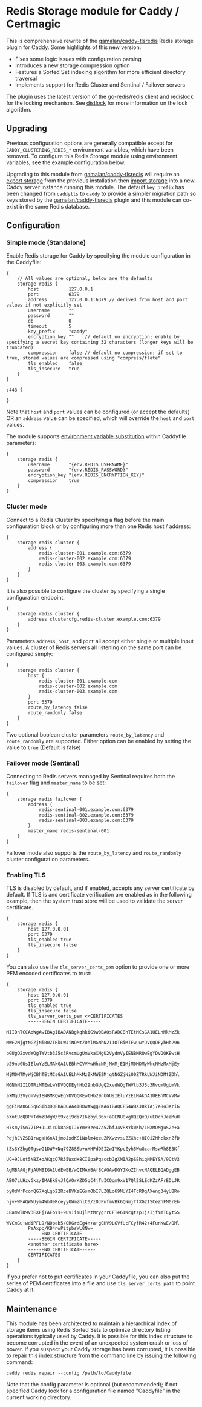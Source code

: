 # Redis Storage module for Caddy / Certmagic

This is comprehensive rewrite of the [gamalan/caddy-tlsredis](https://github.com/gamalan/caddy-tlsredis) Redis storage plugin for Caddy.  Some highlights of this new version:

* Fixes some logic issues with configuration parsing
* Introduces a new storage compression option
* Features a Sorted Set indexing algorithm for more efficient directory traversal
* Implements support for Redis Cluster and Sentinal / Failover servers

The plugin uses the latest version of the [go-redis/redis](https://github.com/go-redis/redis) client and [redislock](https://github.com/bsm/redislock) for the locking mechanism. See [distlock](https://redis.io/topics/distlock) for more information on the lock algorithm.

## Upgrading

Previous configuration options are generally compatible except for `CADDY_CLUSTERING_REDIS_*` environment variables, which have been removed.  To configure this Redis Storage module using environment variables, see the example configuration below.

Upgrading to this module from [gamalan/caddy-tlsredis](https://github.com/gamalan/caddy-tlsredis) will require an [export storage](https://caddyserver.com/docs/command-line#caddy-storage) from the previous installation then [import storage](https://caddyserver.com/docs/command-line#caddy-storage) into a new Caddy server instance running this module.  The default `key_prefix` has been changed from `caddytls` to `caddy` to provide a simpler migration path so keys stored by the [gamalan/caddy-tlsredis](https://github.com/gamalan/caddy-tlsredis) plugin and this module can co-exist in the same Redis database.

## Configuration

### Simple mode (Standalone)

Enable Redis storage for Caddy by specifying the module configuration in the Caddyfile:
```
{
    // All values are optional, below are the defaults
    storage redis {
        host           127.0.0.1
        port           6379
        address        127.0.0.1:6379 // derived from host and port values if not explicitly set
        username       ""
        password       ""
        db             0
        timeout        5
        key_prefix     "caddy"
        encryption_key ""    // default no encryption; enable by specifying a secret key containing 32 characters (longer keys will be truncated)
        compression    false // default no compression; if set to true, stored values are compressed using "compress/flate"
        tls_enabled    false
        tls_insecure   true
    }
}

:443 {

}
```
Note that `host` and `port` values can be configured (or accept the defaults) OR an `address` value can be specified, which will override the `host` and `port` values.

The module supports [environment variable substitution](https://caddyserver.com/docs/caddyfile/concepts#environment-variables) within Caddyfile parameters:
```
{
    storage redis {
        username       "{env.REDIS_USERNAME}"
        password       "{env.REDIS_PASSWORD}"
        encryption_key "{env.REDIS_ENCRYPTION_KEY}"
        compression    true
    }
}
```

### Cluster mode

Connect to a Redis Cluster by specifying a flag before the main configuration block or by configuring more than one Redis host / address:
```
{
    storage redis cluster {
        address {
            redis-cluster-001.example.com:6379
            redis-cluster-002.example.com:6379
            redis-cluster-003.example.com:6379
        }
    }
}
```

It is also possible to configure the cluster by specifying a single configuration endpoint:
```
{
    storage redis cluster {
        address clustercfg.redis-cluster.example.com:6379
    }
}
```

Parameters `address`, `host`, and `port` all accept either single or multiple input values. A cluster of Redis servers all listening on the same port can be configured simply:
```
{
    storage redis cluster {
        host {
            redis-cluster-001.example.com
            redis-cluster-002.example.com
            redis-cluster-003.example.com
        }
        port 6379
        route_by_latency false
        route_randomly false
    }
}
```
Two optional boolean cluster parameters `route_by_latency` and `route_randomly` are supported.  Either option can be enabled by setting the value to `true` (Default is false)

### Failover mode (Sentinal)

Connecting to Redis servers managed by Sentinal requires both the `failover` flag and `master_name` to be set:
```
{
    storage redis failover {
        address {
            redis-sentinal-001.example.com:6379
            redis-sentinal-002.example.com:6379
            redis-sentinal-003.example.com:6379
        }
        master_name redis-sentinal-001
    }
}
```
Failover mode also supports the `route_by_latency` and `route_randomly` cluster configuration parameters.

### Enabling TLS

TLS is disabled by default, and if enabled, accepts any server certificate by default. If TLS is and certificate verification are enabled as in the following example, then the system trust store will be used to validate the server certificate.
```
{
    storage redis {
        host 127.0.0.01
        port 6379
        tls_enabled true
        tls_insecure false
    }
}
```
You can also use the `tls_server_certs_pem` option to provide one or more PEM encoded certificates to trust:
```
{
    storage redis {
        host 127.0.0.01
        port 6379
        tls_enabled true
        tls_insecure false
        tls_server_certs_pem <<CERTIFICATES
        -----BEGIN CERTIFICATE-----
        MIIDnTCCAoWgAwIBAgIBADANBgkqhkiG9w0BAQsFADCBhTEtMCsGA1UELhMkMzZk
        MWE2MjgtNGZjNi00ZTRkLWJiNDMtZDhlMGNhN2I1OTRiMTEwLwYDVQQDEyhHb29n
        bGUgQ2xvdWQgTWVtb3J5c3RvcmUgUmVkaXMgU2VydmVyIENBMRQwEgYDVQQKEwtH
        b29nbGUsIEluYzELMAkGA1UEBhMCVVMwHhcNMjMxMjE1MjM0MDMyWhcNMzMxMjEy
        MjM0MTMyWjCBhTEtMCsGA1UELhMkMzZkMWE2MjgtNGZjNi00ZTRkLWJiNDMtZDhl
        MGNhN2I1OTRiMTEwLwYDVQQDEyhHb29nbGUgQ2xvdWQgTWVtb3J5c3RvcmUgUmVk
        aXMgU2VydmVyIENBMRQwEgYDVQQKEwtHb29nbGUsIEluYzELMAkGA1UEBhMCVVMw
        ggEiMA0GCSqGSIb3DQEBAQUAA4IBDwAwggEKAoIBAQCF54WBXJ8kTAj7e843XriG
        oXntUoQBP+TdmzBdgW/t9xqi9di7I6zbyl86x+aOENU8xgHQZQxQ/uE0cnJeaMuH
        H7smyiSn77IP+JL3icDk8a8QIJxYmv3ze47a5ZbfJ4VPXYk0Kh/1HXMDMguS2e+a
        PdjhCVZSB1rwgaH6nAIjmoJxdKSiNolm4xeuZPXwzvsuZZXhc+HIOiZMhckxnZfD
        tZsSYZhg0TgswG1DWP+Nq79Z8SSb+uXHPdOEI2w1YKpcZyh5WuGcarMswRh8E3Kf
        UC+9JLot5NBZ+oAKqcQ7R55Wxd+8CI0paPqaccbJgXMIA2pSEhiqNMEYSA/9QtV3
        AgMBAAGjFjAUMBIGA1UdEwEB/wQIMAYBAf8CAQAwDQYJKoZIhvcNAQELBQADggEB
        ABO7LLHzvGkz/IMAEkEyJlQAOrKZD5qC4jTuICQqm9xV17Ql2SLEdKZzAFrEDLJR
        by0dWrPconQG7XqLgb22RceBVKzEGsmObI7LZQLo69MUYI4TcRDgAXeng34yUBRo
        njv+WFAQWNUym4WhUeRceyyOWmzhlC0/zOJPufmVBk6QNmjTfXG2ISCeZhFM0rEb
        C8amwlD9V3EXFjTAEoYs+9Uv1iYDjlMtMrygrrCFTe61Kcgtzp1jsIjfYmTCyt5S
        WVCmGu+wdiPFL9/N0peb5/ORGrdEg4n+a+gCHV9LGVfUcFCyfR42+4FunKwE/OMl
        PaAxpc/KB4nwPitpbsWL8Nw=
        -----END CERTIFICATE-----
        -----BEGIN CERTIFICATE-----
        <another certificate here>
        -----END CERTIFICATE-----
        CERTIFICATES
    }
}
```
If you prefer not to put certificates in your Caddyfile, you can also put the series of PEM certificates into a file and use `tls_server_certs_path` to point Caddy at it.

## Maintenance

This module has been architected to maintain a hierarchical index of storage items using Redis Sorted Sets to optimize directory listing operations typically used by Caddy.  It is possible for this index structure to become corrupted in the event of an unexpected system crash or loss of power.  If you suspect your Caddy storage has been corrupted, it is possible to repair this index structure from the command line by issuing the following command:

```
caddy redis repair --config /path/to/Caddyfile
```

Note that the config parameter is optional (but recommended); if not specified Caddy look for a configuration file named "Caddyfile" in the current working directory.

